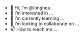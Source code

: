 - 👋 Hi, I’m @longhea
- 👀 I’m interested in ...
- 🌱 I’m currently learning ...
- 💞️ I’m looking to collaborate on ...
- 📫 How to reach me ...

<!---
longhea/longhea is a ✨ special ✨ repository because its `README.md` (this file) appears on your GitHub profile.
You can click the Preview link to take a look at your changes.
--->
